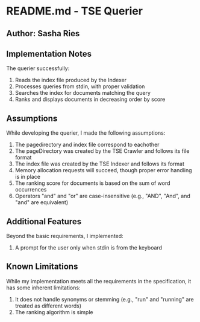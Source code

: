 # README.md - TSE Querier
## Author: Sasha Ries

## Implementation Notes

The querier successfully:

1. Reads the index file produced by the Indexer
2. Processes queries from stdin, with proper validation
3. Searches the index for documents matching the query
4. Ranks and displays documents in decreasing order by score

## Assumptions

While developing the querier, I made the following assumptions:

1. The pagedirectory and index file correspond to eachother
2. The pageDirectory was created by the TSE Crawler and follows its file format
3. The index file was created by the TSE Indexer and follows its format
4. Memory allocation requests will succeed, though proper error handling is in place
5. The ranking score for documents is based on the sum of word occurrences
6. Operators "and" and "or" are case-insensitive (e.g., "AND", "And", and "and" are equivalent)

## Additional Features

Beyond the basic requirements, I implemented:

1. A prompt for the user only when stdin is from the keyboard

## Known Limitations

While my implementation meets all the requirements in the specification, it has some inherent limitations:

1. It does not handle synonyms or stemming (e.g., "run" and "running" are treated as different words)
2. The ranking algorithm is simple